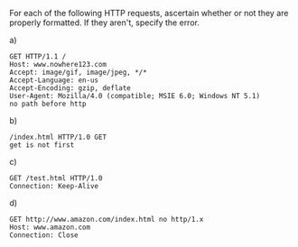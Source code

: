 For each of the following HTTP requests, ascertain whether or not they are properly formatted. If they aren't, specify the error.

a) 
```
GET HTTP/1.1 /
Host: www.nowhere123.com
Accept: image/gif, image/jpeg, */*
Accept-Language: en-us
Accept-Encoding: gzip, deflate
User-Agent: Mozilla/4.0 (compatible; MSIE 6.0; Windows NT 5.1)
no path before http

```
b)
```
/index.html HTTP/1.0 GET
get is not first

```

c)
```
GET /test.html HTTP/1.0
Connection: Keep-Alive

```

d)
```
GET http://www.amazon.com/index.html no http/1.x
Host: www.amazon.com
Connection: Close

```